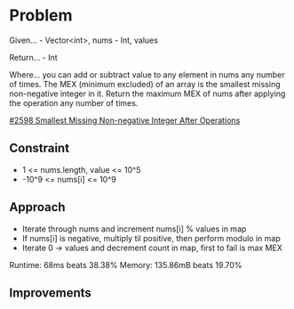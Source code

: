 
# Problem
Given...
    - Vector\<int>, nums
    - Int, values

Return...
    - Int

Where...
you can add or subtract value to any element in nums any number of times. The
MEX \(minimum excluded) of an array is the smallest missing non-negative integer
in it. Return the maximum MEX of nums after applying the operation any number
of times.

[\#2598 Smallest Missing Non-negative Integer After Operations](https://leetcode.com/problems/smallest-missing-non-negative-integer-after-operations/description/?envType=daily-question&envId=2025-10-16)

## Constraint
- 1 <= nums.length, value <= 10^5
- -10^9 <= nums\[i] <= 10^9

## Approach
- Iterate through nums and increment nums\[i] % values in map
- If nums\[i] is negative, multiply til positive, then perform modulo in map
- Iterate 0 -> values and decrement count in map, first to fail is max MEX

Runtime:
68ms beats 38.38%
Memory:
135.86mB beats 19.70%

## Improvements

